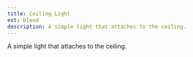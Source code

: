 ```yaml
---
title: Ceiling Light
ext: blend
description: A simple light that attaches to the ceiling.
---
```

A simple light that attaches to the ceiling.
